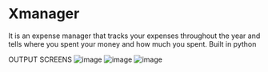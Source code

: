 # Xmanager
It is an expense manager that tracks your expenses throughout the year and tells where you spent your money and how much you spent.
Built in python

OUTPUT SCREENS
![image](https://github.com/M1CTIAN/Xmanager/assets/93432521/407d3d23-34bc-433d-bfbf-c495b79f0df0)
![image](https://github.com/M1CTIAN/Xmanager/assets/93432521/b8dbf6f4-452c-45d0-ab96-518522c7852d) ![image](https://github.com/M1CTIAN/Xmanager/assets/93432521/71ded76a-cef4-4d3c-ab25-93396b75031b)

